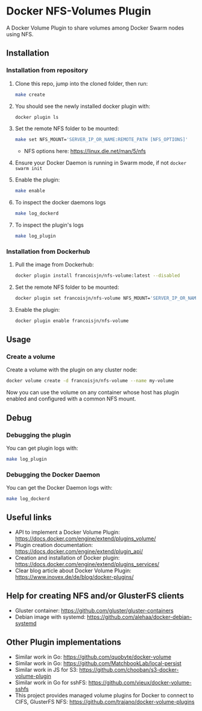 # Docker NFS-Volumes Plugin
A Docker Volume Plugin to share volumes among Docker Swarm nodes using NFS.
## Installation
### Installation from repository
1. Clone this repo, jump into the cloned folder, then run:
    ```bash
    make create
    ```

2. You should see the newly installed docker plugin with:
    ```bash
    docker plugin ls
    ```

3. Set the remote NFS folder to be mounted:
    ```bash
    make set NFS_MOUNT='SERVER_IP_OR_NAME:REMOTE_PATH [NFS_OPTIONS]'
    ```
    - NFS options here: <https://linux.die.net/man/5/nfs>

4. Ensure your Docker Daemon is running in Swarm mode, if not `docker swarm init`

5. Enable the plugin:
    ```bash
    make enable
    ```

6. To inspect the docker daemons logs
    ```bash
    make log_dockerd
    ```

7. To inspect the plugin's logs
    ```bash
    make log_plugin
    ```

### Installation from Dockerhub
   
1. Pull the image from Dockerhub:
    ```bash
    docker plugin install francoisjn/nfs-volume:latest --disabled
    ```
2. Set the remote NFS folder to be mounted:
    ```bash
    docker plugin set francoisjn/nfs-volume NFS_MOUNT='SERVER_IP_OR_NAME:REMOTE_PATH [NFS_OPTIONS][; SERVER_IP_OR_NAME:REMOTE_PATH [NFS_OPTIONS]; ...]'
    ```
3. Enable the plugin:
    ```bash
    docker plugin enable francoisjn/nfs-volume
    ```

## Usage
### Create a volume
Create a volume with the plugin on any cluster node:
```bash
docker volume create -d francoisjn/nfs-volume --name my-volume
```
Now you can use the volume on any container whose host has plugin enabled and configured with a common NFS mount.


## Debug
### Debugging the plugin
You can get plugin logs with:
```bash
make log_plugin
```

### Debugging the Docker Daemon
You can get the Docker Daemon logs with:
```bash
make log_dockerd
```

## Useful links
- API to implement a Docker Volume Plugin: https://docs.docker.com/engine/extend/plugins_volume/
- Plugin creation documentation: https://docs.docker.com/engine/extend/plugin_api/
- Creation and installation of Docker plugin: https://docs.docker.com/engine/extend/plugins_services/
- Clear blog article about Docker Volume Plugin: https://www.inovex.de/de/blog/docker-plugins/

## Help for creating NFS and/or GlusterFS clients
- Gluster container: https://github.com/gluster/gluster-containers
- Debian image with systemd: https://github.com/alehaa/docker-debian-systemd

## Other Plugin implementations

- Similar work in Go: https://github.com/quobyte/docker-volume
- Similar work in Go: https://github.com/MatchbookLab/local-persist
- Similar work in JS for S3: https://github.com/chooban/s3-docker-volume-plugin
- Similar work in Go for sshFS: https://github.com/vieux/docker-volume-sshfs
- This project provides managed volume plugins for Docker to connect to CIFS, GlusterFS NFS: https://github.com/trajano/docker-volume-plugins
